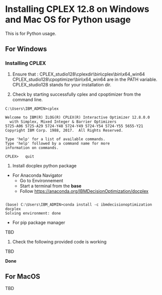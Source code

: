 
# Installing CPLEX 12.8 on Windows and Mac OS for Python usage

This is for Python usage.

## For Windows

### Installing CPLEX
1. Ensure that : 
  CPLEX_studio128\cplexdir\bin\cplex\bin\x64_win64
  CPLEX_studio128\cpoptimizer\bin\x64_win64
  are in the PATH variable. CPLEX_studio128 stands for your installation dir.
  
1. Check by starting successfully cplex and cpoptimizer 
  from the command line. 
  
```
C:\Users\IBM_ADMIN>cplex

Welcome to IBM(R) ILOG(R) CPLEX(R) Interactive Optimizer 12.8.0.0
  with Simplex, Mixed Integer & Barrier Optimizers
5725-A06 5725-A29 5724-Y48 5724-Y49 5724-Y54 5724-Y55 5655-Y21
Copyright IBM Corp. 1988, 2017.  All Rights Reserved.

Type 'help' for a list of available commands.
Type 'help' followed by a command name for more
information on commands.

CPLEX>   quit

```


1. Install docplex python package

* For Anaconda Navigator
	* Go to Environnement
	* Start a terminal from the **base** 
	* Follow https://anaconda.org/IBMDecisionOptimization/docplex

```

(base) C:\Users\IBM_ADMIN>conda install -c ibmdecisionoptimization docplex
Solving environment: done

```

* For pip package manager

TBD

1. Check the following provided code is working

TBD

**Done**

## For MacOS

TBD


